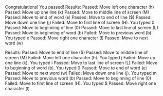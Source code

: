 Congratulations! You passed!
Results:
Passed: Move left one character (h)
Passed: Move up one line (k)
Passed: Move to middle line of screen (M)
Passed: Move to end of word (e)
Passed: Move to end of line ($)
Passed: Move down one line (j)
Failed: Move to first line of screen (H). You typed 0
Passed: Move to beginning of line (0)
Passed: Move to last line of screen (L)
Passed: Move to beginning of word (b)
Failed: Move to previous word (b). You typed e
Passed: Move right one character (l)
Passed: Move to next word (w)


Results:
Passed: Move to end of line ($)
Passed: Move to middle line of screen (M)
Failed: Move left one character (h). You typed j
Failed: Move up one line (k). You typed i
Passed: Move to last line of screen (L)
Failed: Move to beginning of word (b). You typed 0
Passed: Move to end of word (e)
Passed: Move to next word (w)
Failed: Move down one line (j). You typed m
Passed: Move to previous word (b)
Passed: Move to beginning of line (0)
Failed: Move to first line of screen (H). You typed $
Passed: Move right one character (l)